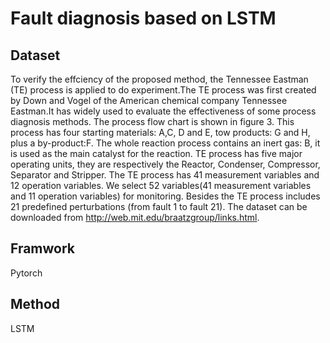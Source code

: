 # Fault diagnosis based on LSTM
## Dataset
  To verify the effciency of the proposed method, the Tennessee Eastman (TE) process is applied to do experiment.The TE process was first created by Down and Vogel of the American chemical company Tennessee Eastman.It has widely used to evaluate the effectiveness of some
process diagnosis methods. The process flow chart is shown in figure 3. This process has four starting materials: A,C, D and E, tow products: G and H, plus a by-product:F. The whole reaction process contains an inert gas: B, it is used as the main catalyst for the reaction. TE process has five major operating units, they are respectively the Reactor, Condenser, Compressor, Separator and Stripper. The
TE process has 41 measurement variables and 12 operation variables. We select 52 variables(41 measurement variables and 11 operation   variables) for monitoring. Besides the TE process includes 21 predefined perturbations (from fault 1 to fault 21).
The dataset can be downloaded from http://web.mit.edu/braatzgroup/links.html.

## Framwork
 Pytorch 
## Method 
LSTM
 

 





